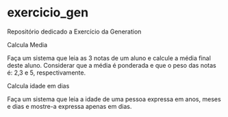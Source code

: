 # exercicio_gen
Repositório dedicado a Exercício da Generation 

Calcula Media

Faça um sistema que leia as 3 notas de um aluno e calcule a média final deste
aluno. Considerar que a média é ponderada e que o peso das notas é: 2,3 e 5,
respectivamente.

Calcula idade em dias 

Faça um sistema que leia a idade de uma pessoa expressa em anos, meses e
dias e mostre-a expressa apenas em dias.